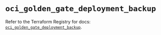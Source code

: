 # `oci_golden_gate_deployment_backup`

Refer to the Terraform Registry for docs: [`oci_golden_gate_deployment_backup`](https://registry.terraform.io/providers/hashicorp/oci/7.19.0/docs/resources/golden_gate_deployment_backup).
